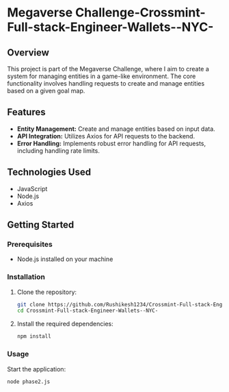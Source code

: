 # Megaverse Challenge-Crossmint-Full-stack-Engineer-Wallets--NYC-

## Overview

This project is part of the Megaverse Challenge, where I aim to create a system for managing entities in a game-like environment. The core functionality involves handling requests to create and manage entities based on a given goal map.

## Features

- **Entity Management:** Create and manage entities based on input data.
- **API Integration:** Utilizes Axios for API requests to the backend.
- **Error Handling:** Implements robust error handling for API requests, including handling rate limits.

## Technologies Used

- JavaScript
- Node.js
- Axios

## Getting Started

### Prerequisites

- Node.js installed on your machine

### Installation

1. Clone the repository:

   ```bash
   git clone https://github.com/Rushikesh1234/Crossmint-Full-stack-Engineer-Wallets--NYC-.git
   cd Crossmint-Full-stack-Engineer-Wallets--NYC-

2. Install the required dependencies:

   ```bash
   npm install

### Usage
Start the application:

  ```bash
  node phase2.js
